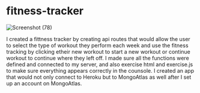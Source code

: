 # fitness-tracker
![Screenshot (78)](https://user-images.githubusercontent.com/70440198/109729654-37fb9200-7b86-11eb-881e-7afca05b4b7d.png)

I created a fittness tracker by creating api routes that would allow the user to select the type of workout they perform each week and use the fitness tracking by clicking etheir new workout to start a new workout or continue workout to continue where they left off.  I made sure all the functions were defined and connected to my server, and also exercise html and exercise.js to make sure everything appears correctly in the counsole.  I created an app that would not only connect to Heroku but to MongoAtlas as well after I set up an account on MongoAtlas.  
